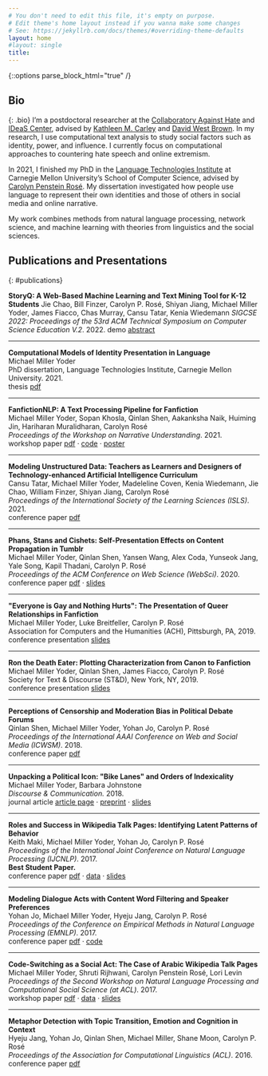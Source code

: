 ```yaml
---
# You don't need to edit this file, it's empty on purpose.
# Edit theme's home layout instead if you wanna make some changes
# See: https://jekyllrb.com/docs/themes/#overriding-theme-defaults
layout: home
#layout: single
title: 
---
```

{::options parse_block_html="true" /}
## Bio
{: .bio}
I’m a postdoctoral researcher at the <a href='http://collabagainsthate.org' target='_blank'>Collaboratory Against Hate</a> and <a href='https://www.cmu.edu/ideas-social-cybersecurity/' target='_blank'>IDeaS Center</a>, advised by <a href='http://www.casos.cs.cmu.edu/bios/carley/carley.html' target='_blank'>Kathleen M. Carley</a> and <a href='https://www.cmu.edu/dietrich/english/about-us/faculty/bios/david-brown.html' target='_blank'>David West Brown</a>. In my research, I use computational text analysis to study social factors such as identity, power, and influence. I currently focus on computational approaches to countering hate speech and online extremism.

In 2021, I finished my PhD in the <a href="https://lti.cs.cmu.edu/" target="_blank">Language Technologies Institute</a> at Carnegie Mellon University’s School of Computer Science, advised by <a href="http://www.cs.cmu.edu/~cprose/" target="_blank">Carolyn Penstein Rosé</a>. 
My dissertation investigated how people use language to represent their own identities and those of others in social media and online narrative.

My work combines methods from natural language processing, network science, and machine learning with theories from linguistics and the social sciences.

## Publications and Presentations
{: #publications}

<div class="publications">

**StoryQ: A Web-Based Machine Learning and Text Mining Tool for K-12 Students**
Jie Chao, Bill Finzer, Carolyn P. Rosé, Shiyan Jiang, Michael Miller Yoder, James Fiacco, Chas Murray, Cansu Tatar, Kenia Wiedemann
*SIGCSE 2022: Proceedings of the 53rd ACM Technical Symposium on Computer Science Education V.2*. 2022.
<span class="badge demo">demo</span> [abstract](https://dl.acm.org/doi/10.1145/3478432.3499267)
<hr>

**Computational Models of Identity Presentation in Language**  
Michael Miller Yoder  
PhD dissertation, Language Technologies Institute, Carnegie Mellon University. 2021.  
<span class="badge thesis">thesis</span> [pdf](files/yoder_thesis.pdf)  
<hr>

**FanfictionNLP: A Text Processing Pipeline for Fanfiction**  
Michael Miller Yoder, Sopan Khosla, Qinlan Shen, Aakanksha Naik, Huiming Jin, Hariharan Muralidharan, Carolyn Rosé  
*Proceedings of the Workshop on Narrative Understanding*. 2021.  
<span class="badge workshop-paper">workshop paper</span> [pdf](https://www.aclweb.org/anthology/2021.nuse-1.2.pdf) &middot; [code](https://github.com/michaelmilleryoder/fanfiction-nlp) &middot; [poster](files/yoder_khosla_wnu2021_poster.pdf)
<hr>

**Modeling Unstructured Data: Teachers as Learners and Designers of Technology-enhanced Artificial Intelligence Curriculum**  
Cansu Tatar, Michael Miller Yoder, Madeleline Coven, Kenia Wiedemann, Jie Chao, William Finzer, Shiyan Jiang, Carolyn Rosé  
*Proceedings of the International Society of the Learning Sciences (ISLS)*. 2021.  
<span class="badge conference">conference paper</span> [pdf](https://repository.isls.org/bitstream/1/7539/1/617-620.pdf)
<hr>

<!--[Phans, Stans and Cishets: Self-Presentation Effects on Content Propagation in Tumblr](https://dl.acm.org/doi/pdf/10.1145/3394231.3397893)  -->
**Phans, Stans and Cishets: Self-Presentation Effects on Content Propagation in Tumblr**  
Michael Miller Yoder, Qinlan Shen, Yansen Wang, Alex Coda, Yunseok Jang, Yale Song, Kapil Thadani, Carolyn P. Rosé  
*Proceedings of the ACM Conference on Web Science (WebSci)*. 2020.  
<span class="badge conference">conference paper</span> [pdf](https://dl.acm.org/doi/pdf/10.1145/3394231.3397893) &middot; [slides](files/yoder_et_al_websci_2020_slides.pdf)
<hr>

<!--["Everyone is Gay and Nothing Hurts": The Presentation of Queer Relationships in Fanfiction](files/yoder_ach2019_slides.pdf)  -->
**"Everyone is Gay and Nothing Hurts": The Presentation of Queer Relationships in Fanfiction**  
Michael Miller Yoder, Luke Breitfeller, Carolyn P. Rosé  
Association for Computers and the Humanities (ACH), Pittsburgh, PA, 2019.  
<span class="badge conference-presentation">conference presentation</span> [slides](files/yoder_ach2019_slides.pdf)
<hr>

<!--[Ron the Death Eater: Plotting Characterization from Canon to Fanfiction](files/yoder_standd2019_slides.pdf)  -->
**Ron the Death Eater: Plotting Characterization from Canon to Fanfiction**  
Michael Miller Yoder, Qinlan Shen, James Fiacco, Carolyn P. Rosé  
Society for Text & Discourse (ST&D), New York, NY, 2019.  
<span class="badge conference-presentation">conference presentation</span> [slides](files/yoder_standd2019_slides.pdf)
<hr>

<!--[Perceptions of Censorship and Moderation Bias in Political Debate Forums](https://aaai.org/ocs/index.php/ICWSM/ICWSM18/paper/view/17809/17026)  -->
**Perceptions of Censorship and Moderation Bias in Political Debate Forums**  
Qinlan Shen, Michael Miller Yoder, Yohan Jo, Carolyn P. Rosé  
*Proceedings of the International AAAI Conference on Web and Social Media (ICWSM)*. 2018.  
<span class="badge conference">conference paper</span> [pdf](https://aaai.org/ocs/index.php/ICWSM/ICWSM18/paper/view/17809/17026)
<hr>

<!--[Unpacking a Political Icon: "Bike Lanes" and Orders of Indexicality](http://journals.sagepub.com/doi/full/10.1177/1750481317745753)  -->
**Unpacking a Political Icon: "Bike Lanes" and Orders of Indexicality**   
Michael Miller Yoder, Barbara Johnstone  
*Discourse & Communication.* 2018.  
<span class="badge journal">journal article</span> [article page](http://journals.sagepub.com/doi/full/10.1177/1750481317745753) &middot; [preprint](files/yoder_johnstone_2018.pdf) &middot; [slides](files/yoder_johnstone_slides_2018.pdf)
<hr>

<!--[Roles and Success in Wikipedia Talk Pages: Identifying Latent Patterns of Behavior](http://www.aclweb.org/anthology/I17-1103)  -->
**Roles and Success in Wikipedia Talk Pages: Identifying Latent Patterns of Behavior**  
Keith Maki, Michael Miller Yoder, Yohan Jo, Carolyn P. Rosé  
*Proceedings of the International Joint Conference on Natural Language Processing (IJCNLP)*. 2017.  
**Best Student Paper.**  
<span class="badge conference">conference paper</span> [pdf](http://www.aclweb.org/anthology/I17-1103) &middot; [data](https://github.com/michaelmilleryoder/wikipedia-talk-scores) &middot; [slides](files/maki_ijcnlp2017_slides.pdf)
<hr>

<!--[Modeling Dialogue Acts with Content Word Filtering and Speaker Preferences](http://www.aclweb.org/anthology/D17-1232)  -->
**Modeling Dialogue Acts with Content Word Filtering and Speaker Preferences**  
Yohan Jo, Michael Miller Yoder, Hyeju Jang, Carolyn P. Rosé  
*Proceedings of the Conference on Empirical Methods in Natural Language Processing (EMNLP)*. 2017.  
<span class="badge conference">conference paper</span> [pdf](http://www.aclweb.org/anthology/D17-1232) &middot; [code](https://github.com/yohanjo/Dialogue-Acts)
<hr>

<!--[Code-Switching as a Social Act: The Case of Arabic Wikipedia Talk Pages](http://aclweb.org/anthology/W17-2911)  -->
**Code-Switching as a Social Act: The Case of Arabic Wikipedia Talk Pages**  
Michael Miller Yoder, Shruti Rijhwani, Carolyn Penstein Rosé, Lori Levin  
*Proceedings of the Second Workshop on Natural Language Processing and Computational Social Science (at ACL)*. 2017.  
<span class="badge workshop-paper">workshop paper</span> [pdf](http://aclweb.org/anthology/W17-2911) &middot; [data](https://github.com/michaelmilleryoder/wikipedia-codeswitching-data) &middot; [slides](files/yoder_rijhwani_rose_levin_2017.pdf)
<hr>

<!--[Metaphor Detection with Topic Transition, Emotion and Cognition in Context](http://www.aclweb.org/anthology/P16-1021)  -->
**Metaphor Detection with Topic Transition, Emotion and Cognition in Context**  
Hyeju Jang, Yohan Jo, Qinlan Shen, Michael Miller, Shane Moon, Carolyn P. Rosé  
*Proceedings of the Association for Computational Linguistics (ACL)*. 2016.  
<span class="badge conference">conference paper</span> [pdf](http://www.aclweb.org/anthology/P16-1021)
</div>
